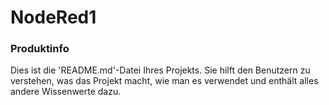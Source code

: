 NodeRed1
========

### Produktinfo

Dies ist die 'README.md'-Datei Ihres Projekts.
Sie hilft den Benutzern zu verstehen, was das Projekt macht,
wie man es verwendet und enthält alles andere Wissenwerte dazu.